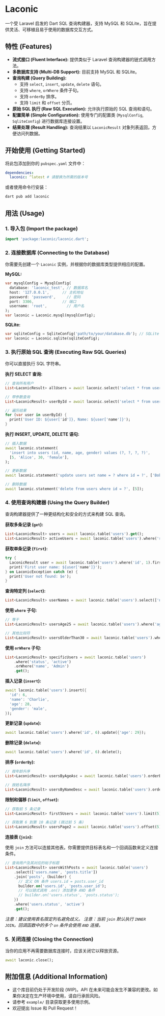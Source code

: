 # Laconic

一个受 Laravel 启发的 Dart SQL 查询构建器，支持 MySQL 和 SQLite，旨在提供灵活、可移植且易于使用的数据库交互方式。

## 特性 (Features)

*   **流式接口 (Fluent Interface):** 提供类似于 Laravel 查询构建器的链式调用方法。
*   **多数据库支持 (Multi-DB Support):** 目前支持 MySQL 和 SQLite。
*   **查询构建 (Query Building):**
    *   支持 `select`, `insert`, `update`, `delete` 语句。
    *   支持 `where`, `orWhere` 条件子句。
    *   支持 `orderBy` 排序。
    *   支持 `limit` 和 `offset` 分页。
*   **原始 SQL 执行 (Raw SQL Execution):** 允许执行原始的 SQL 查询和语句。
*   **配置简单 (Simple Configuration):** 使用专门的配置类 (`MysqlConfig`, `SqliteConfig`) 进行数据库连接设置。
*   **结果处理 (Result Handling):** 查询结果以 `LaconicResult` 对象列表返回，方便访问列数据。

## 开始使用 (Getting Started)

将此包添加到你的 `pubspec.yaml` 文件中：

```yaml
dependencies:
  laconic: ^latest # 请替换为所需的版本号
```

或者使用命令行安装：

```bash
dart pub add laconic
```

## 用法 (Usage)

### 1. 导入包 (Import the package)

```dart
import 'package:laconic/laconic.dart';
```

### 2. 连接数据库 (Connecting to the Database)

你需要先创建一个 `Laconic` 实例，并根据你的数据库类型提供相应的配置。

**MySQL:**

```dart
var mysqlConfig = MysqlConfig(
  database: 'laconic_test', // 数据库名
  host: '127.0.0.1',      // 主机地址
  password: 'password',     // 密码
  port: 3306,             // 端口
  username: 'root',         // 用户名
);
var laconic = Laconic.mysql(mysqlConfig);
```

**SQLite:**

```dart
var sqliteConfig = SqliteConfig('path/to/your/database.db'); // SQLite 文件路径
var laconic = Laconic.sqlite(sqliteConfig);
```

### 3. 执行原始 SQL 查询 (Executing Raw SQL Queries)

你可以直接执行 SQL 字符串。

**执行 SELECT 查询:**

```dart
// 查询所有用户
List<LaconicResult> allUsers = await laconic.select('select * from users');

// 带参数查询
List<LaconicResult> userById = await laconic.select('select * from users where id = ?', [1]);

// 遍历结果
for (var user in userById) {
  print('User ID: ${user['id']}, Name: ${user['name']}');
}
```

**执行 INSERT, UPDATE, DELETE 语句:**

```dart
// 插入数据
await laconic.statement(
  'insert into users (id, name, age, gender) values (?, ?, ?, ?)',
  [5, 'Alice', 30, 'female'],
);

// 更新数据
await laconic.statement('update users set name = ? where id = ?', ['Bob', 5]);

// 删除数据
await laconic.statement('delete from users where id = ?', [5]);
```

### 4. 使用查询构建器 (Using the Query Builder)

查询构建器提供了一种更结构化和安全的方式来构建 SQL 查询。

**获取多条记录 (`get`):**

```dart
List<LaconicResult> users = await laconic.table('users').get();
List<LaconicResult> activeUsers = await laconic.table('users').where('status', 'active').get();
```

**获取单条记录 (`first`):**

```dart
try {
  LaconicResult user = await laconic.table('users').where('id', 1).first();
  print('First user name: ${user['name']}');
} on LaconicException catch (e) {
  print('User not found: $e');
}
```

**查询特定列 (`select`):**

```dart
List<LaconicResult> userNames = await laconic.table('users').select(['name', 'email']).get();
```

**使用 `where` 子句:**

```dart
// 等于
List<LaconicResult> usersAge25 = await laconic.table('users').where('age', 25).get();

// 其他比较符
List<LaconicResult> usersOlderThan30 = await laconic.table('users').where('age', 30, comparator: '>').get();
```

**使用 `orWhere` 子句:**

```dart
List<LaconicResult> specificUsers = await laconic.table('users')
    .where('status', 'active')
    .orWhere('name', 'Admin')
    .get();
```

**插入记录 (`insert`):**

```dart
await laconic.table('users').insert({
  'id': 6,
  'name': 'Charlie',
  'age': 28,
  'gender': 'male',
});
```

**更新记录 (`update`):**

```dart
await laconic.table('users').where('id', 6).update({'age': 29});
```

**删除记录 (`delete`):**

```dart
await laconic.table('users').where('id', 6).delete();
```

**排序 (`orderBy`):**

```dart
// 按年龄升序
List<LaconicResult> usersByAgeAsc = await laconic.table('users').orderBy('age').get();

// 按姓名降序
List<LaconicResult> usersByNameDesc = await laconic.table('users').orderBy('name', direction: 'desc').get();
```

**限制和偏移 (`limit`, `offset`):**

```dart
// 获取前 5 条记录
List<LaconicResult> first5Users = await laconic.table('users').limit(5).get();

// 获取第 6 到第 10 条记录 (跳过前 5 条)
List<LaconicResult> usersPage2 = await laconic.table('users').offset(5).limit(5).get();
```

**连接表 (`join`):**

使用 `join` 方法可以连接其他表。你需要提供目标表名和一个回调函数来定义连接条件。

```dart
// 查询用户及其对应的帖子标题
List<LaconicResult> usersWithPosts = await laconic.table('users')
    .select(['users.name', 'posts.title'])
    .join('posts', (builder) {
      // 定义 ON 条件 users.id = posts.user_id
      builder.on('users.id', 'posts.user_id');
      // 可以链式调用 .on() 添加更多 AND 条件
      // builder.on('users.status', 'posts.status'); 
    })
    .where('users.status', 'active')
    .get();
```
*注意：建议使用表名限定列名避免歧义。*
*注意：当前 `join` 默认执行 `INNER JOIN`。回调函数中的多个 `on` 条件会使用 `AND` 连接。*

### 5. 关闭连接 (Closing the Connection)

当你的应用不再需要数据库连接时，应该关闭它以释放资源。

```dart
await laconic.close();
```

## 附加信息 (Additional Information)

*   这个库目前仍处于开发阶段 (WIP)。API 在未来可能会发生不兼容的更改。如果你决定在生产环境中使用，请自行承担风险。
*   请参考 `example/` 目录获取更多使用示例。
*   欢迎提出 Issue 和 Pull Request！
